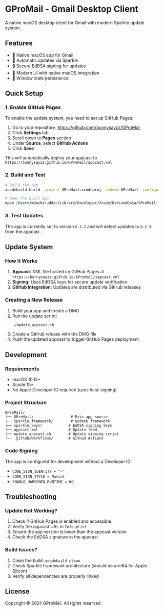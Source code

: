 # GProMail - Gmail Desktop Client

A native macOS desktop client for Gmail with modern Sparkle update system.

## Features

- 🚀 Native macOS app for Gmail
- 🔄 Automatic updates via Sparkle
- 🔒 Secure EdDSA signing for updates
- 🎨 Modern UI with native macOS integration
- 💾 Window state persistence

## Quick Setup

### 1. Enable GitHub Pages

To enable the update system, you need to set up GitHub Pages:

1. Go to your repository: https://github.com/bunnysayzz/GProMail
2. Click **Settings** tab
3. Scroll down to **Pages** section
4. Under **Source**, select **GitHub Actions**
5. Click **Save**

This will automatically deploy your appcast to `https://bunnysayzz.github.io/GProMail/appcast.xml`

### 2. Build and Test

```bash
# Build the app
xcodebuild build -project GProMail.xcodeproj -scheme GProMail -configuration Release

# Open the built app
open /Users/mdazharuddin/Library/Developer/Xcode/DerivedData/GProMail-*/Build/Products/Release/GProMail.app
```

### 3. Test Updates

The app is currently set to version `0.2.2` and will detect updates to `0.2.3` from the appcast.

## Update System

### How It Works

1. **Appcast**: XML file hosted on GitHub Pages at `https://bunnysayzz.github.io/GProMail/appcast.xml`
2. **Signing**: Uses EdDSA keys for secure update verification
3. **GitHub Integration**: Updates are distributed via GitHub releases

### Creating a New Release

1. Build your app and create a DMG
2. Run the update script:
   ```bash
   ./update_appcast.sh
   ```
3. Create a GitHub release with the DMG file
4. Push the updated appcast to trigger GitHub Pages deployment

## Development

### Requirements

- macOS 10.15+
- Xcode 15+
- No Apple Developer ID required (uses local signing)

### Project Structure

```
GProMail/
├── GProMail/                 # Main app source
├── Sparkle.framework/        # Update framework
├── sparkle_keys/            # EdDSA signing keys
├── appcast.xml              # Update feed
├── update_appcast.sh        # Update signing script
└── .github/workflows/       # GitHub Actions
```

### Code Signing

The app is configured for development without a Developer ID:
- `CODE_SIGN_IDENTITY = "-"`
- `CODE_SIGN_STYLE = Manual`
- `ENABLE_HARDENED_RUNTIME = NO`

## Troubleshooting

### Update Not Working?

1. Check if GitHub Pages is enabled and accessible
2. Verify the appcast URL in `Info.plist`
3. Ensure the app version is lower than the appcast version
4. Check the EdDSA signature in the appcast

### Build Issues?

1. Clean the build: `xcodebuild clean`
2. Check Sparkle framework architecture (should be arm64 for Apple Silicon)
3. Verify all dependencies are properly linked

## License

Copyright © 2024 GProMail. All rights reserved.

